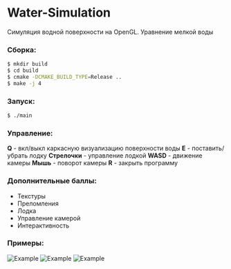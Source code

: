 # Water-Simulation
Симуляция водной поверхности на OpenGL. Уравнение мелкой воды

### Сборка:
```bash
$ mkdir build
$ cd build
$ cmake -DCMAKE_BUILD_TYPE=Release ..
$ make -j 4
```

### Запуск:
```bash
$ ./main
```

### Управление:
**Q** - вкл/выкл каркасную визуализацию поверхности воды
**E** - поставить/убрать лодку
**Стрелочки** - управление лодкой
**WASD** - движение камеры
**Мышь** - поворот камеры
**R** - закрыть программу

### Дополнительные баллы:
- Текстуры
- Преломления
- Лодка
- Управление камерой
- Интерактивность

### Примеры: 
![Example](examples/Scene_1.gif)
![Example](examples/Scene_2.gif)
![Example](examples/Scene_3.gif)
